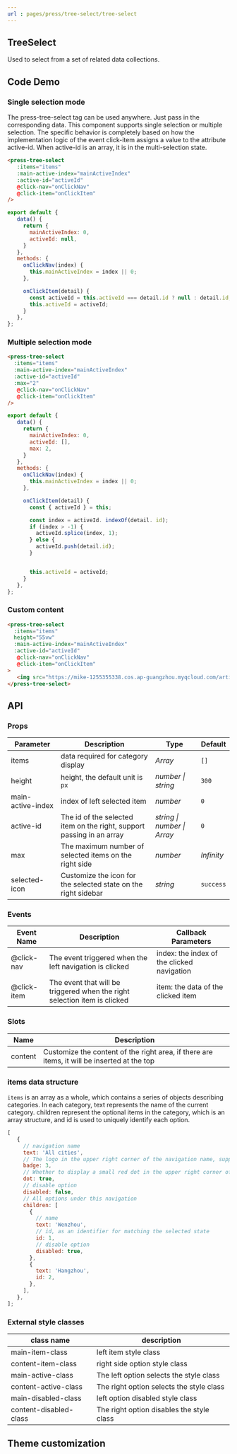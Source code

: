 ```yaml
---
url : pages/press/tree-select/tree-select
---
```


## TreeSelect 

Used to select from a set of related data collections.


## Code Demo

### Single selection mode

The press-tree-select tag can be used anywhere. Just pass in the corresponding data. This component supports single selection or multiple selection. The specific behavior is completely based on how the implementation logic of the event click-item assigns a value to the attribute active-id. When active-id is an array, it is in the multi-selection state.

```html
<press-tree-select
   :items="items"
   :main-active-index="mainActiveIndex"
   :active-id="activeId"
   @click-nav="onClickNav"
   @click-item="onClickItem"
/>
```

```javascript
export default {
   data() {
     return {
       mainActiveIndex: 0,
       activeId: null,
     }
   },
   methods: {
     onClickNav(index) {
       this.mainActiveIndex = index || 0;
     },

     onClickItem(detail) {
       const activeId = this.activeId === detail.id ? null : detail.id;
       this.activeId = activeId;
     }
   },
};
```

### Multiple selection mode

```html
<press-tree-select
  :items="items"
  :main-active-index="mainActiveIndex"
  :active-id="activeId"
  :max="2"
   @click-nav="onClickNav"
   @click-item="onClickItem"
/>
```

```javascript
export default {
   data() {
     return {
       mainActiveIndex: 0,
       activeId: [],
       max: 2,
     }
   },
   methods: {
     onClickNav(index) {
       this.mainActiveIndex = index || 0;
     },

     onClickItem(detail) {
       const { activeId } = this;

       const index = activeId. indexOf(detail. id);
       if (index > -1) {
         activeId.splice(index, 1);
       } else {
         activeId.push(detail.id);
       }


       this.activeId = activeId;
     }
   },
};
```

### Custom content

```html
<press-tree-select
  :items="items"
  height="55vw"
  :main-active-index="mainActiveIndex"
  :active-id="activeId"
   @click-nav="onClickNav"
   @click-item="onClickItem"
>
   <img src="https://mike-1255355338.cos.ap-guangzhou.myqcloud.com/article/2023/5/own_mike_9f901ce42e18990883.jpeg" slot="content" />
</press-tree-select>
```

## API

### Props

| Parameter         | Description                                                           | Type                        | Default    |
| ----------------- | --------------------------------------------------------------------- | --------------------------- | ---------- |
| items             | data required for category display                                    | _Array_                     | `[]`       |
| height            | height, the default unit is `px`                                      | _number \| string_          | `300`      |
| main-active-index | index of left selected item                                           | _number_                    | `0`        |
| active-id         | The id of the selected item on the right, support passing in an array | _string \| number \| Array_ | `0`        |
| max               | The maximum number of selected items on the right side                | _number_                    | _Infinity_ |
| selected-icon     | Customize the icon for the selected state on the right sidebar        | _string_                    | `success`  |

### Events

| Event Name  | Description                                                               | Callback Parameters                        |
| ----------- | ------------------------------------------------------------------------- | ------------------------------------------ |
| @click-nav  | The event triggered when the left navigation is clicked                   | index: the index of the clicked navigation |
| @click-item | The event that will be triggered when the right selection item is clicked | item: the data of the clicked item         |

### Slots

| Name    | Description                                                                                 |
| ------- | ------------------------------------------------------------------------------------------- |
| content | Customize the content of the right area, if there are items, it will be inserted at the top |

### items data structure

`items` is an array as a whole, which contains a series of objects describing categories. In each category, text represents the name of the current category. children represent the optional items in the category, which is an array structure, and id is used to uniquely identify each option.

```javascript
[
   {
     // navigation name
     text: 'All cities',
     // The logo in the upper right corner of the navigation name, supported from version 1.5.0
     badge: 3,
     // Whether to display a small red dot in the upper right corner of the navigation name, version 1.5.0 supports
     dot: true,
     // disable option
     disabled: false,
     // All options under this navigation
     children: [
       {
         // name
         text: 'Wenzhou',
         // id, as an identifier for matching the selected state
         id: 1,
         // disable option
         disabled: true,
       },
       {
         text: 'Hangzhou',
         id: 2,
       },
     ],
   },
];
```

### External style classes

| class name             | description                               |
| ---------------------- | ----------------------------------------- |
| main-item-class        | left item style class                     |
| content-item-class     | right side option style class             |
| main-active-class      | The left option selects the style class   |
| content-active-class   | The right option selects the style class  |
| main-disabled-class    | left option disabled style class          |
| content-disabled-class | The right option disables the style class |

## Theme customization

<theme-config />